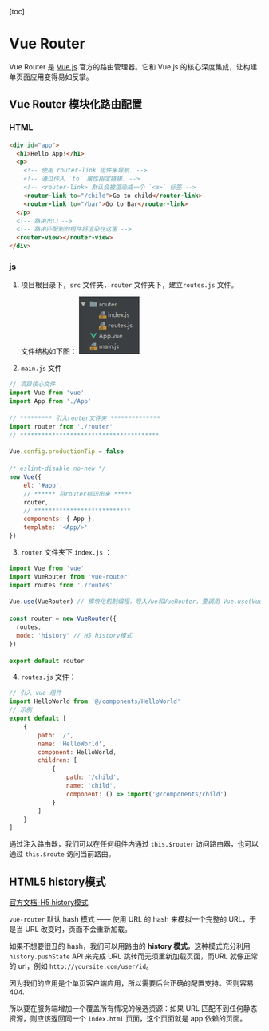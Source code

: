 [toc]

# Vue Router

Vue Router 是 [Vue.js](http://cn.vuejs.org/) 官方的路由管理器。它和 Vue.js 的核心深度集成，让构建单页面应用变得易如反掌。

## Vue Router 模块化路由配置

### HTML

```html
<div id="app">
  <h1>Hello App!</h1>
  <p>
    <!-- 使用 router-link 组件来导航. -->
    <!-- 通过传入 `to` 属性指定链接. -->
    <!-- <router-link> 默认会被渲染成一个 `<a>` 标签 -->
    <router-link to="/child">Go to child</router-link>
    <router-link to="/bar">Go to Bar</router-link>
  </p>
  <!-- 路由出口 -->
  <!-- 路由匹配到的组件将渲染在这里 -->
  <router-view></router-view>
</div>
```



### js

1.  项目根目录下，`src` 文件夹，`router` 文件夹下，建立`routes.js` 文件。

    文件结构如下图： ![img](./Vue_img/vuerouter_1.png)

2.  `main.js` 文件

```javascript
// 项目核心文件
import Vue from 'vue'
import App from './App'

// ********* 引入router文件夹 **************
import router from './router'
// ***************************************

Vue.config.productionTip = false

/* eslint-disable no-new */
new Vue({
    el: '#app',
    // ****** 将router标识出来 *****
    router,
    // ***************************
    components: { App },
    template: '<App/>'
})
```

3.  `router` 文件夹下 `index.js` ：

```javascript
import Vue from 'vue'
import VueRouter from 'vue-router'
import routes from './routes'

Vue.use(VueRouter) // 模块化机制编程，导入Vue和VueRouter，要调用 Vue.use(VueRouter)

const router = new VueRouter({
  routes,
  mode: 'history' // H5 history模式
})

export default router
```

4.  `routes.js` 文件：

```javascript
// 引入 vue 组件
import HelloWorld from '@/components/HelloWorld'
// 示例
export default [
    {
        path: '/',
        name: 'HelloWorld',
        component: HelloWorld,
        children: [
            {
                path: '/child',
                name: 'child',
                component: () => import('@/components/child')
            }
        ]
    }
]
```





通过注入路由器，我们可以在任何组件内通过 `this.$router` 访问路由器，也可以通过 `this.$route` 访问当前路由。



## HTML5 history模式

[官方文档-H5 history模式]( https://router.vuejs.org/zh/guide/essentials/history-mode.html )

`vue-router` 默认 hash 模式 —— 使用 URL 的 hash 来模拟一个完整的 URL，于是当 URL 改变时，页面不会重新加载。

如果不想要很丑的 hash，我们可以用路由的 **history 模式**，这种模式充分利用 `history.pushState` API 来完成 URL 跳转而无须重新加载页面，而URL 就像正常的 url，例如 `http://yoursite.com/user/id`。

因为我们的应用是个单页客户端应用，所以需要后台正确的配置支持。否则容易404.

所以要在服务端增加一个覆盖所有情况的候选资源：如果 URL 匹配不到任何静态资源，则应该返回同一个 `index.html` 页面，这个页面就是 app 依赖的页面。